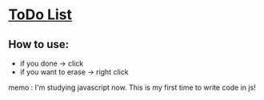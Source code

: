 # [ToDo List](http://127.0.0.1:5500/index.html)
## How to use:
* if you done → click
* if you want to erase → right click


memo : I'm studying javascript now.
This is my first time to write code in js! 

